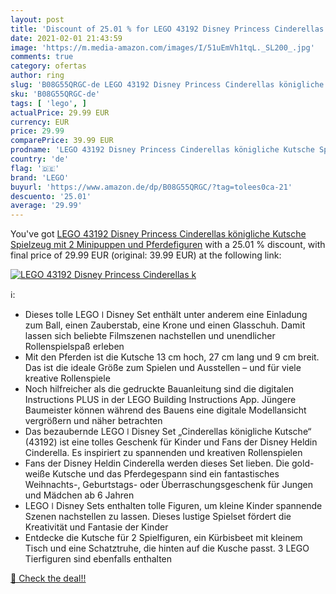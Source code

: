 ```yaml
---
layout: post
title: 'Discount of 25.01 % for LEGO 43192 Disney Princess Cinderellas k'
date: 2021-02-01 21:43:59
image: 'https://m.media-amazon.com/images/I/51uEmVh1tqL._SL200_.jpg'
comments: true
category: ofertas
author: ring
slug: 'B08G55QRGC-de LEGO 43192 Disney Princess Cinderellas königliche Kutsche...'
sku: 'B08G55QRGC-de'
tags: [ 'lego', ]
actualPrice: 29.99 EUR
currency: EUR
price: 29.99
comparePrice: 39.99 EUR
prodname: 'LEGO 43192 Disney Princess Cinderellas königliche Kutsche Spielzeug mit 2 Minipuppen und Pferdefiguren'
country: 'de'
flag: '🇩🇪'
brand: 'LEGO'
buyurl: 'https://www.amazon.de/dp/B08G55QRGC/?tag=tolees0ca-21'
descuento: '25.01'
average: '29.99'
---
```


You've got [LEGO 43192 Disney Princess Cinderellas königliche Kutsche Spielzeug mit 2 Minipuppen und Pferdefiguren](https://www.amazon.de/dp/B08G55QRGC/?tag=tolees0ca-21) with a  25.01 % discount, with final price of 29.99 EUR (original: 39.99 EUR) at the following link:

[![LEGO 43192 Disney Princess Cinderellas k](https://m.media-amazon.com/images/I/51uEmVh1tqL._SL200_.jpg)](https://www.amazon.de/dp/B08G55QRGC/?tag=tolees0ca-21)

ℹ️:

- Dieses tolle LEGO ǀ Disney Set enthält unter anderem eine Einladung zum Ball, einen Zauberstab, eine Krone und einen Glasschuh. Damit lassen sich beliebte Filmszenen nachstellen und unendlicher Rollenspielspaß erleben
- Mit den Pferden ist die Kutsche 13 cm hoch, 27 cm lang und 9 cm breit. Das ist die ideale Größe zum Spielen und Ausstellen – und für viele kreative Rollenspiele
- Noch hilfreicher als die gedruckte Bauanleitung sind die digitalen Instructions PLUS in der LEGO Building Instructions App. Jüngere Baumeister können während des Bauens eine digitale Modellansicht vergrößern und näher betrachten
- Das bezaubernde LEGO ǀ Disney Set „Cinderellas königliche Kutsche“ (43192) ist eine tolles Geschenk für Kinder und Fans der Disney Heldin Cinderella. Es inspiriert zu spannenden und kreativen Rollenspielen
- Fans der Disney Heldin Cinderella werden dieses Set lieben. Die gold-weiße Kutsche und das Pferdegespann sind ein fantastisches Weihnachts-, Geburtstags- oder Überraschungsgeschenk für Jungen und Mädchen ab 6 Jahren
- LEGO ǀ Disney Sets enthalten tolle Figuren, um kleine Kinder spannende Szenen nachstellen zu lassen. Dieses lustige Spielset fördert die Kreativität und Fantasie der Kinder
- Entdecke die Kutsche für 2 Spielfiguren, ein Kürbisbeet mit kleinem Tisch und eine Schatztruhe, die hinten auf die Kusche passt. 3 LEGO Tierfiguren sind ebenfalls enthalten

[🛒 Check the deal!!](https://www.amazon.de/dp/B08G55QRGC/?tag=tolees0ca-21)
